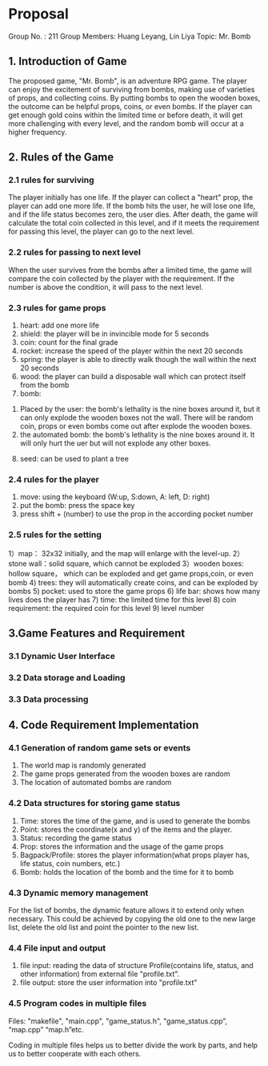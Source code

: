 # Proposal

Group No. : 211
Group Members: Huang Leyang, Lin Liya
Topic: Mr. Bomb


## 1. Introduction of Game
The proposed game, "Mr. Bomb", is an adventure RPG game. The player can enjoy the excitement of surviving from bombs, making use of varieties of props, and collecting coins. By putting bombs to open the wooden boxes, the outcome can be helpful props, coins, or even bombs. If the player can get enough gold coins within the limited time or before death, it will get more challenging with every level, and the random bomb will occur at a higher frequency.



## 2. Rules of the Game

### 2.1 rules for surviving
The player initially has one life. If the player can collect a "heart" prop, the player can add one more life. If the bomb hits the user, he will lose one life, and if the life status becomes zero, the user dies. After death, the game will calculate the total coin collected in this level, and if it meets the requirement for passing this level, the player can go to the next level.

### 2.2 rules for passing to next level
When the user survives from the bombs after a limited time, the game will compare the coin collected by the player with the requirement. If the number is above the condition, it will pass to the next level.

### 2.3 rules for game props
1) heart: add one more life
2) shield: the player will be in invincible mode for 5 seconds
3) coin: count for the final grade
4) rocket: increase the speed of the player within the next 20 seconds
5) spring: the player is able to directly walk though the wall within the next 20 seconds
6) wood: the player can build a disposable wall which can protect itself from the bomb
7) bomb: 
  1. Placed by the user: the bomb's lethality is the nine boxes around it, but it can only explode the wooden boxes not the wall. There will be random coin, props or even bombs come out after explode the wooden boxes.
  2. the automated bomb: the bomb's lethality is the nine boxes around it. It will only hurt the uer but will not explode any other boxes.
8) seed: can be used to plant a tree

### 2.4 rules for the player
1) move: using the keyboard (W:up, S:down, A: left, D: right)
2) put the bomb: press the space key
3) press shift + (number) to use the prop in the according pocket number

### 2.5 rules for the setting
1）map： 32x32 initially, and the map will enlarge with the level-up. 
2）stone wall：solid square, which cannot be exploded
3）wooden boxes: hollow square， which can be exploded and get game props,coin, or even bomb
4) trees: they will automatically create coins, and can be exploded by bombs
5) pocket: used to store the game props
6) life bar: shows how many lives does the player has
7) time: the limited time for this level
8) coin requirement: the required coin for this level
9) level number


## 3.Game Features and Requirement

### 3.1 Dynamic User Interface
### 3.2 Data storage and Loading
### 3.3 Data processing

## 4. Code Requirement Implementation

### 4.1 Generation of random game sets or events
1) The world map is randomly generated
2) The game props generated from the wooden boxes are random
3) The location of automated bombs are random

### 4.2 Data structures for storing game status
1) Time: stores the time of the game, and is used to generate the bombs
2) Point: stores the coordinate(x and y) of the items and the player.
3) Status: recording the game status
4) Prop: stores the information and the usage of the game props
5) Bagpack/Profile: stores the player information(what props player has, life status, coin numbers, etc.)
6) Bomb: holds the location of the bomb and the time for it to bomb

### 4.3 Dynamic memory management
For the list of bombs, the dynamic feature allows it to extend only when necessary. This could be achieved by copying the old one to the new large list, delete the old list and point the pointer to the new list. 

### 4.4 File input and output
1) file input: reading the data of structure Profile(contains life, status, and other information) from external file "profile.txt". 
2) file output: store the user information into "profile.txt"


### 4.5 Program codes in multiple files
Files: "makefile", "main.cpp", "game_status.h", "game_status.cpp”, “map.cpp” “map.h”etc.

Coding in multiple files helps us to better divide the work by parts, and help us to better cooperate with each others.

